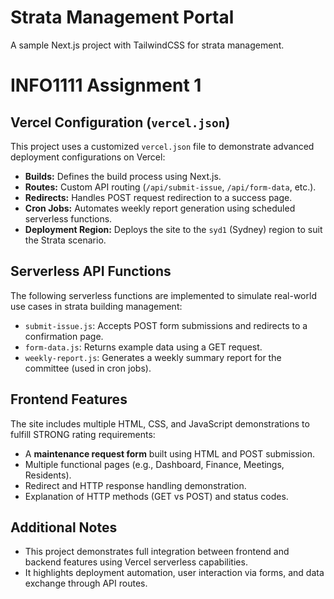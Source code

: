 # Strata Management Portal

A sample Next.js project with TailwindCSS for strata management.


# INFO1111 Assignment 1 

## Vercel Configuration (`vercel.json`)
This project uses a customized `vercel.json` file to demonstrate advanced deployment configurations on Vercel:

- **Builds:** Defines the build process using Next.js.
- **Routes:** Custom API routing (`/api/submit-issue`, `/api/form-data`, etc.).
- **Redirects:** Handles POST request redirection to a success page.
- **Cron Jobs:** Automates weekly report generation using scheduled serverless functions.
- **Deployment Region:** Deploys the site to the `syd1` (Sydney) region to suit the Strata scenario.

## Serverless API Functions
The following serverless functions are implemented to simulate real-world use cases in strata building management:

- `submit-issue.js`: Accepts POST form submissions and redirects to a confirmation page.
- `form-data.js`: Returns example data using a GET request.
- `weekly-report.js`: Generates a weekly summary report for the committee (used in cron jobs).

## Frontend Features
The site includes multiple HTML, CSS, and JavaScript demonstrations to fulfill STRONG rating requirements:

- A **maintenance request form** built using HTML and POST submission.
- Multiple functional pages (e.g., Dashboard, Finance, Meetings, Residents).
- Redirect and HTTP response handling demonstration.
- Explanation of HTTP methods (GET vs POST) and status codes.

## Additional Notes
- This project demonstrates full integration between frontend and backend features using Vercel serverless capabilities.
- It highlights deployment automation, user interaction via forms, and data exchange through API routes.
